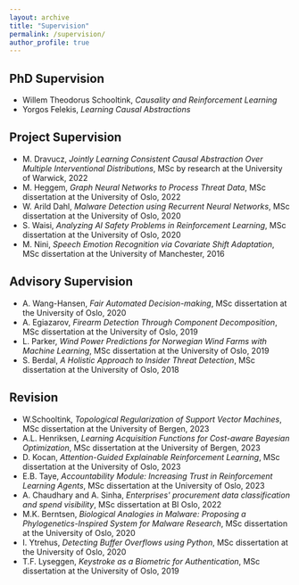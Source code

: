 ```yaml
---
layout: archive
title: "Supervision"
permalink: /supervision/
author_profile: true
---
```


PhD Supervision
-----
* Willem Theodorus Schooltink, *Causality and Reinforcement Learning*
* Yorgos Felekis, *Learning Causal Abstractions*

Project Supervision
-----
* M. Dravucz, *Jointly Learning Consistent Causal Abstraction Over Multiple
Interventional Distributions*, MSc by research at the University of Warwick, 2022
* M. Heggem, *Graph Neural Networks to Process Threat Data*, MSc dissertation at the University of Oslo, 2022
* W. Arild Dahl, *Malware Detection using Recurrent Neural Networks*, MSc dissertation at the University of Oslo, 2020
* S. Waisi, *Analyzing AI Safety Problems in Reinforcement Learning*, MSc dissertation at the University of Oslo, 2020
* M. Nini, *Speech Emotion Recognition via Covariate Shift Adaptation*, MSc dissertation at the University of Manchester, 2016

Advisory Supervision
-----
* A. Wang-Hansen, *Fair Automated Decision-making*, MSc dissertation at the University of Oslo, 2020
* A. Egiazarov, *Firearm Detection Through Component Decomposition*, MSc dissertation at the University of Oslo, 2019
* L. Parker, *Wind Power Predictions for Norwegian Wind Farms with Machine Learning*, MSc dissertation at the University of Oslo, 2019
* S. Berdal, *A Holistic Approach to Insider Threat Detection*, MSc dissertation at the University of Oslo, 2018

Revision
-----
* W.Schooltink, *Topological Regularization of Support Vector Machines*, MSc dissertation at the University of Bergen, 2023
* A.L. Henriksen, *Learning Acquisition Functions for Cost-aware Bayesian Optimization*, MSc dissertation at the University of Bergen, 2023
* D. Kocan, *Attention-Guided Explainable Reinforcement Learning*, MSc dissertation at the University of Oslo, 2023
* E.B. Taye, *Accountability Module: Increasing Trust in Reinforcement Learning Agents*, MSc dissertation at the University of Oslo, 2023
* A. Chaudhary and A. Sinha, *Enterprises' procurement data classification and spend visibility*, MSc dissertation at BI Oslo, 2022
* M.K. Berntsen, *Biological Analogies in Malware: Proposing a Phylogenetics-Inspired System for Malware Research*, MSc dissertation at the University of Oslo, 2020
* I. Ytrehus, *Detecting Buffer Overflows using Python*, MSc dissertation at the University of Oslo, 2020
* T.F. Lyseggen, *Keystroke as a Biometric for Authentication*, MSc dissertation at the University of Oslo, 2019
